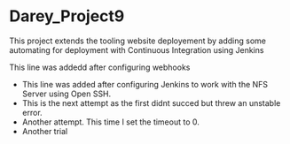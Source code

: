 # Darey_Project9
This project extends the tooling website deployement by adding some automating for deployment with Continuous Integration using Jenkins

This line was addedd after configuring webhooks

- This line was added after configuring Jenkins to work with the NFS Server using Open SSH.
- This is the next attempt as the first didnt succed but threw an unstable error.
- Another attempt. This time I set the timeout to 0.
- Another trial
